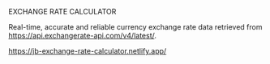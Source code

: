 EXCHANGE RATE CALCULATOR

Real-time, accurate and reliable currency exchange rate data retrieved from https://api.exchangerate-api.com/v4/latest/.

https://jb-exchange-rate-calculator.netlify.app/
